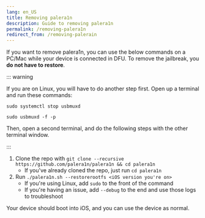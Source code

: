 ```yaml
---
lang: en_US
title: Removing palera1n
description: Guide to removing palera1n
permalink: /removing-palera1n
redirect_from: /removing-palerain
---
```


If you want to remove palera1n, you can use the below commands on a PC/Mac while your device is connected in DFU. To remove the jailbreak, you **do not have to restore**.

::: warning

If you are on Linux, you will have to do another step first. Open up a terminal and run these commands:

`sudo systemctl stop usbmuxd`

`sudo usbmuxd -f -p`

Then, open a second terminal, and do the following steps with the other terminal window.

:::

1. Clone the repo with `git clone --recursive https://github.com/palera1n/palera1n && cd palera1n`
    - If you've already cloned the repo, just run `cd palera1n`
2. Run `./palera1n.sh --restorerootfs <iOS version you're on>`
    - If you're using Linux, add `sudo` to the front of the command
    - If you're having an issue, add `--debug` to the end and use those logs to troubleshoot

Your device should boot into iOS, and you can use the device as normal.

